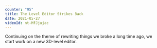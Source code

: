 ```yaml
---
counter: "95"
title: The Level Editor Strikes Back
date: 2021-05-27
videoId: nt-MfJjujac
---
```


Continuing on the theme of rewriting things we broke a long time ago, we start work on a new 3D-level editor.